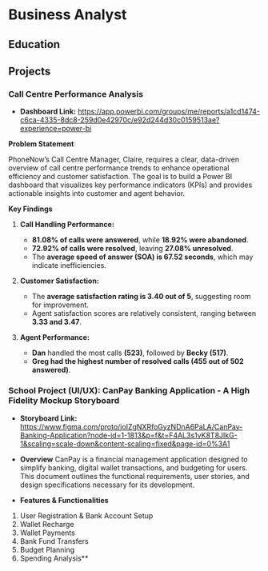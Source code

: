 # Business Analyst

## Education

## Projects
### **Call Centre Performance Analysis**
- **Dashboard Link:** https://app.powerbi.com/groups/me/reports/a1cd1474-c6ca-4335-8dc8-259d0e42970c/e92d244d30c0159513ae?experience=power-bi

**Problem Statement**

PhoneNow’s Call Centre Manager, Claire, requires a clear, data-driven overview of call centre performance trends to enhance operational efficiency and customer satisfaction. The goal is to build a Power BI dashboard that visualizes key performance indicators (KPIs) and provides actionable insights into customer and agent behavior.

**Key Findings**
1. **Call Handling Performance:**  
   - **81.08% of calls were answered**, while **18.92% were abandoned**.  
   - **72.92% of calls were resolved**, leaving **27.08% unresolved**.  
   - The **average speed of answer (SOA) is 67.52 seconds**, which may indicate inefficiencies.  

2. **Customer Satisfaction:**  
   - The **average satisfaction rating is 3.40 out of 5**, suggesting room for improvement.  
   - Agent satisfaction scores are relatively consistent, ranging between **3.33 and 3.47**.

3. **Agent Performance:**
   - **Dan** handled the most calls **(523)**, followed by **Becky (517)**.  
   - **Greg had the highest number of resolved calls (455 out of 502 answered)**.


### **School Project (UI/UX): CanPay Banking Application - A High Fidelity Mockup Storyboard**
- **Storyboard Link:** https://www.figma.com/proto/joIZgNXRfoGyzNDnA6PaLA/CanPay-Banking-Application?node-id=1-1813&p=f&t=F4AL3s1vK8T8JIkG-1&scaling=scale-down&content-scaling=fixed&page-id=0%3A1

- **Overview**
CanPay is a financial management application designed to simplify banking, digital wallet transactions, and budgeting for users. This document outlines the functional requirements, user stories, and design specifications necessary for its development.

- **Features & Functionalities**
1. User Registration & Bank Account Setup
2. Wallet Recharge
3. Wallet Payments
4. Bank Fund Transfers
5. Budget Planning
6. Spending Analysis**
